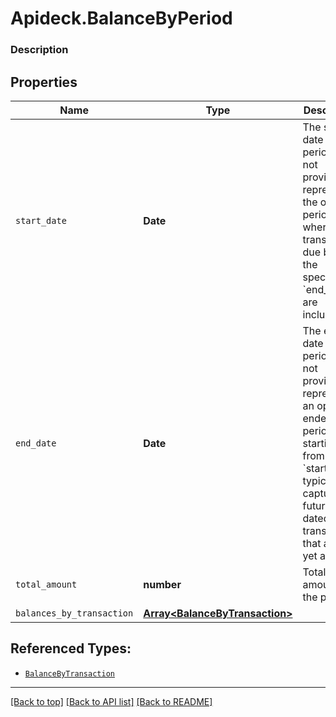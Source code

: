 # Apideck.BalanceByPeriod

### Description

## Properties
Name | Type | Description | Notes
------------ | ------------- | ------------- | -------------
`start_date` | **Date** | The starting date of the period. If not provided, it represents the oldest period, where all transactions due before the specified &#x60;end_date&#x60; are included. | [optional] 
`end_date` | **Date** | The ending date of the period. If not provided, it represents an open-ended period starting from the &#x60;start_date&#x60;, typically capturing future-dated transactions that are not yet aged. | [optional] 
`total_amount` | **number** | Total amount of the period. | [optional] 
`balances_by_transaction` | [**Array&lt;BalanceByTransaction&gt;**](BalanceByTransaction.md) |  | [optional] 





## Referenced Types:



* [`BalanceByTransaction`](BalanceByTransaction.md)

---

[[Back to top]](#) [[Back to API list]](../../../../README.md#documentation-for-api-endpoints) [[Back to README]](../../../../README.md)


